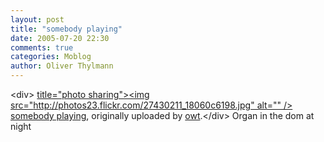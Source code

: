 ```yaml
---
layout: post
title: "somebody playing"
date: 2005-07-20 22:30
comments: true
categories: Moblog
author: Oliver Thylmann
---
```



&lt;div&gt;	[ title=&quot;photo sharing&quot;&gt;&lt;img src=&quot;http://photos23.flickr.com/27430211_18060c6198.jpg&quot; alt=&quot;&quot; /&gt;](http://www.flickr.com/photos/oliver/27430211/)	[somebody playing](http://www.flickr.com/photos/oliver/27430211/), originally uploaded by [owt](http://www.flickr.com/people/oliver/).&lt;/div&gt;					Organ in the dom at night


